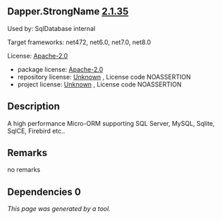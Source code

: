 Dapper.StrongName [2.1.35](https://www.nuget.org/packages/Dapper.StrongName/2.1.35)
--------------------

Used by: SqlDatabase internal

Target frameworks: net472, net6.0, net7.0, net8.0

License: [Apache-2.0](../../../../licenses/apache-2.0) 

- package license: [Apache-2.0](https://licenses.nuget.org/Apache-2.0) 
- repository license: [Unknown](https://github.com/DapperLib/Dapper) , License code NOASSERTION
- project license: [Unknown](https://github.com/DapperLib/Dapper) , License code NOASSERTION

Description
-----------
A high performance Micro-ORM supporting SQL Server, MySQL, Sqlite, SqlCE, Firebird etc..

Remarks
-----------
no remarks


Dependencies 0
-----------


*This page was generated by a tool.*